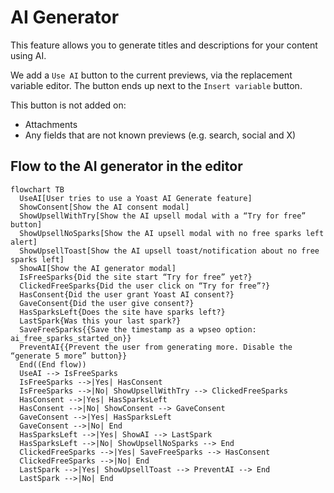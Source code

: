 # AI Generator

This feature allows you to generate titles and descriptions for your content using AI.

We add a `Use AI` button to the current previews, via the replacement variable editor. The button ends up next to the
`Insert variable` button.

This button is not added on:

- Attachments
- Any fields that are not known previews (e.g. search, social and X)

## Flow to the AI generator in the editor

```mermaid
flowchart TB
  UseAI[User tries to use a Yoast AI Generate feature]
  ShowConsent[Show the AI consent modal]
  ShowUpsellWithTry[Show the AI upsell modal with a “Try for free” button]
  ShowUpsellNoSparks[Show the AI upsell modal with no free sparks left alert]
  ShowUpsellToast[Show the AI upsell toast/notification about no free sparks left]
  ShowAI[Show the AI generator modal]
  IsFreeSparks{Did the site start “Try for free” yet?}
  ClickedFreeSparks{Did the user click on “Try for free”?}
  HasConsent{Did the user grant Yoast AI consent?}
  GaveConsent{Did the user give consent?}
  HasSparksLeft{Does the site have sparks left?}
  LastSpark{Was this your last spark?}
  SaveFreeSparks{{Save the timestamp as a wpseo option: ai_free_sparks_started_on}}
  PreventAI{{Prevent the user from generating more. Disable the “generate 5 more” button}}
  End((End flow))
  UseAI --> IsFreeSparks
  IsFreeSparks -->|Yes| HasConsent
  IsFreeSparks -->|No| ShowUpsellWithTry --> ClickedFreeSparks
  HasConsent -->|Yes| HasSparksLeft
  HasConsent -->|No| ShowConsent --> GaveConsent
  GaveConsent -->|Yes| HasSparksLeft
  GaveConsent -->|No| End
  HasSparksLeft -->|Yes| ShowAI --> LastSpark
  HasSparksLeft -->|No| ShowUpsellNoSparks --> End
  ClickedFreeSparks -->|Yes| SaveFreeSparks --> HasConsent
  ClickedFreeSparks -->|No| End
  LastSpark -->|Yes| ShowUpsellToast --> PreventAI --> End
  LastSpark -->|No| End
```
